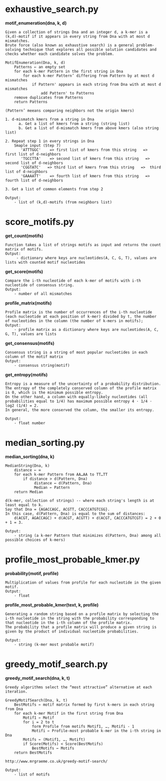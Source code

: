

# exhaustive_search.py
**motif_enumeration(dna, k, d)**

    Given a collection of strings Dna and an integer d, a k-mer is a (k,d)-motif if it appears in every string from Dna with at most d mismatches.
    Brute force (also known as exhaustive search) is a general problem-solving technique that explores all possible solution candidates and checks whether each candidate solves the problem.
    
    MotifEnumeration(Dna, k, d)
        Patterns ← an empty set
        for each k-mer Pattern in the first string in Dna
            for each k-mer Pattern’ differing from Pattern by at most d mismatches
                if Pattern' appears in each string from Dna with at most d mismatches
                    add Pattern' to Patterns
        remove duplicates from Patterns
        return Patterns
    
    (Pattern’ meeans comparing neighbors not the origin kmers)
    
    1. d-mismatch kmers from a string in Dna
          a. Get a list of kmers from a string (string list)
          b. Get a list of d-mismatch kmers from above kmers (also string list)
    
    2. Repeat step 1 in every strings in Dna
        Smaple input (Step 7)
           'ATTTGGC'    => first list of kmers from this string   =>  first list of d-neighbors
           'TGCCTTA'    => second list of kmers from this string   =>  second list of d-neighbors
           'CGGTATC'   => third list of kmers from this string   =>  third list of d-neighbors
           'GAAAATT'    => fourth list of kmers from this string   =>  fourth list of d-neighbors
    
    3. Get a list of common elements from step 2
    
    Output:
        - list of (k,d)-motifs (from neighbors list)


#   score_motifs.py

**get_count(motifs)**

    Function takes a list of strings motifs as input and returns the count matrix of motifs.
    Output: 
         - dictionary where keys are nucleotides(A, C, G, T), values are lists with counted motif nucleotides
    
**get_score(motifs)**

    Compare the i-th nucleotide of each k-mer of motifs with i-th nucleotide of consensus string.
    Output: 
        - number of all mismatches

**profile_matrix(motifs)**

    Profile matrix is the number of occurrences of the i-th nucleotide (each nucleotide at each position of k-mer) divided by t, the number of nucleotides in the column (the number of k-mers in motifs);
    Output: 
        - profile matrix as a dictionary where keys are nucleotides(A, C, G, T), values are lists

**get_consensus(motifs)**

    Consensus string is a string of most popular nucleotides in each column of the motif matrix
    Output: 
        - consensus string(motif)
    
**get_entropy(motifs)**

    Entropy is a measure of the uncertainty of a probability distribution.
    The entropy of the completely conserved column of the profile matrix is 0, which is the minimum possible entropy.
    On the other hand, a column with equally-likely nucleotides (all probabilities equal to 1/4) has maximum possible entropy 4 · 1/4 · log2 (1/4) = 2.
    In general, the more conserved the column, the smaller its entropy.
        
    Output:
        - float number
        

# median_sorting.py

**median_sorting(dna, k)**

    MedianString(Dna, k)
        distance ← ∞
        for each k-mer Pattern from AA…AA to TT…TT
            if distance > d(Pattern, Dna)
                 distance ← d(Pattern, Dna)
                 Median ← Pattern
        return Median
        
    d(k-mer, collection of strings) -- where each string's length is at least equal to k.
    Say that Dna = {AGACCAGC, ACGTT, CACCCATGTCGG}.
    In this case, d(Pattern, Dna) is equal to the sum of distances:
        d(ACGT, AGACCAGC) + d(ACGT, ACGTT) + d(ACGT, CACCCATGTCGT) = 2 + 0 + 1 = 3.
         
    Output:
        - string (a k-mer Pattern that minimizes d(Pattern, Dna) among all possible choices of k-mers)
        
        
# profile_most_probable_kmer.py

**probability(motif, profile)**
        
    Multiplication of values from profile for each nucleotide in the given motif.
    Output:
        - float

**profile_most_probable_kmer(text, k, profile)**

    Generating a random string based on a profile matrix by selecting the i-th nucleotide in the string with the probability corresponding to that nucleotide in the i-th column of the profile matrix.
    The probability that a profile matrix will produce a given string is given by the product of individual nucleotide probabilities.
    
    Output:
        - string (k-mer most probable motif)

# greedy_motif_search.py

**greedy_motif_search(dna, k, t)**
    
    Greedy algorithms select the “most attractive” alternative at each iteration.
    
    GreedyMotifSearch(Dna, k, t)
        BestMotifs ← motif matrix formed by first k-mers in each string from Dna
        for each k-mer Motif in the first string from Dna
            Motif1 ← Motif
            for i = 2 to t
                form Profile from motifs Motif1, …, Motifi - 1
                Motifi ← Profile-most probable k-mer in the i-th string in Dna
            Motifs ← (Motif1, …, Motift)
            if Score(Motifs) < Score(BestMotifs)
                BestMotifs ← Motifs
        return BestMotifs
                
    http://www.mrgraeme.co.uk/greedy-motif-search/    
    
    Output:
        - list of motifs
